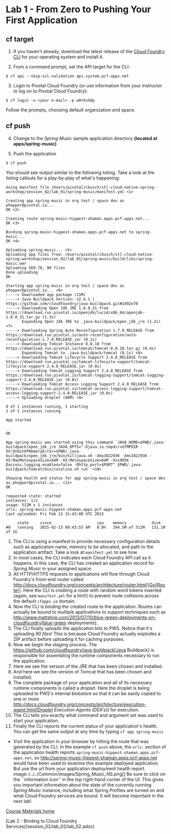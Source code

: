 # Lab 1 - From Zero to Pushing Your First Application

## cf target

1. If you haven't already, download the latest release of the [Cloud Foundry CLI](https://github.com/cloudfoundry/cli#installers-and-compressed-binaries) for your operating system and install it.

2. From a command prompt, set the API target for the CLI:

```
$ cf api --skip-ssl-validation api.system.pcf-apps.net
```

3. Login to Pivotal Cloud Foundry (or use information from your instructor to log on to Pivotal Cloud Foundry):
```
$ cf login -u <your e-mail> -p w0rksh0p
```
Follow the prompts, choosing default organization and space.

## cf push

4. Change to the _Spring Music_ sample application directory **(located at apps/spring-music)**

5. Push the application
```
$ cf push
```

You should see output similar to the following listing. Take a look at the listing callouts for a play-by-play of what's happening:

```
Using manifest file /Users/pivotal/cbusch/stl-cloud-native-spring-workshop/session_02/lab_01/spring-music/manifest.yml <1>

Creating app spring-music in org test / space dev as phopper@pivotal.io...
OK <2>

Creating route spring-music-hippest-shaman.apps.pcf-apps.net...
OK <3>

Binding spring-music-hippest-shaman.apps.pcf-apps.net to spring-music...
OK <4>

Uploading spring-music... <5>
Uploading app files from: /Users/pivotal/cbusch/stl-cloud-native-spring-workshop/session_02/lab_01/spring-music/build/libs/spring-music.war
Uploading 569.7K, 90 files
Done uploading
OK

Starting app spring-music in org test / space dev as phopper@pivotal.io... <6>
-----> Downloaded app package (21M)
-----> Java Buildpack Version: v2.6.1 |  https://github.com/cloudfoundry/java-buildpack.git#2d92e70
-----> Downloading Open Jdk JRE 1.8.0_31 from https://download.run.pivotal.io/openjdk/lucid/x86_64/openjdk-1.8.0_31.tar.gz (1.3s)
       Expanding Open Jdk JRE to .java-buildpack/open_jdk_jre (1.2s) <7>
-----> Downloading Spring Auto Reconfiguration 1.7.0_RELEASE from https://download.run.pivotal.io/auto-reconfiguration/auto-reconfiguration-1.7.0_RELEASE.jar (0.1s)
-----> Downloading Tomcat Instance 8.0.18 from https://download.run.pivotal.io/tomcat/tomcat-8.0.18.tar.gz (0.4s)
       Expanding Tomcat to .java-buildpack/tomcat (0.1s) <8>
-----> Downloading Tomcat Lifecycle Support 2.4.0_RELEASE from https://download.run.pivotal.io/tomcat-lifecycle-support/tomcat-lifecycle-support-2.4.0_RELEASE.jar (0.0s)
-----> Downloading Tomcat Logging Support 2.4.0_RELEASE from https://download.run.pivotal.io/tomcat-logging-support/tomcat-logging-support-2.4.0_RELEASE.jar (0.0s)
-----> Downloading Tomcat Access Logging Support 2.4.0_RELEASE from https://download.run.pivotal.io/tomcat-access-logging-support/tomcat-access-logging-support-2.4.0_RELEASE.jar (0.0s)
-----> Uploading droplet (66M) <9>

0 of 1 instances running, 1 starting
1 of 1 instances running

App started


OK

App spring-music was started using this command `JAVA_HOME=$PWD/.java-buildpack/open_jdk_jre JAVA_OPTS="-Djava.io.tmpdir=$TMPDIR -XX:OnOutOfMemoryError=$PWD/.java-buildpack/open_jdk_jre/bin/killjava.sh -Xmx382293K -Xms382293K -XX:MaxMetaspaceSize=64M -XX:MetaspaceSize=64M -Xss995K -Daccess.logging.enabled=false -Dhttp.port=$PORT" $PWD/.java-buildpack/tomcat/bin/catalina.sh run` <10>

Showing health and status for app spring-music in org test / space dev as phopper@pivotal.io... <11>
OK

requested state: started
instances: 1/1
usage: 512M x 1 instances
urls: spring-music-hippest-shaman.apps.pcf-apps.net
last uploaded: Fri Feb 13 15:43:08 UTC 2015

     state     since                    cpu    memory           disk
#0   running   2015-02-13 09:43:55 AM   0.0%   394.5M of 512M   131.1M of 1G
```
1. The CLI is using a manifest to provide necessary configuration details such as application name, memory to be allocated, and path to the application artifact.
Take a look at `manifest.yml` to see how.
2. In most cases, the CLI indicates each Cloud Foundry API call as it happens.
In this case, the CLI has created an application record for _Spring Music_ in your assigned space.
3. All HTTP/HTTPS requests to applications will flow through Cloud Foundry's front-end router called http://docs.cloudfoundry.org/concepts/architecture/router.html[(Go)Router].
Here the CLI is creating a route with random word tokens inserted (again, see `manifest.yml` for a hint!) to prevent route collisions across the default `cfapps.io` domain.
4. Now the CLI is _binding_ the created route to the application.
Routes can actually be bound to multiple applications to support techniques such as http://www.mattstine.com/2013/07/10/blue-green-deployments-on-cloudfoundry[blue-green deployments].
5. The CLI finally uploads the application bits to PWS. Notice that it's uploading _90 files_! This is because Cloud Foundry actually explodes a ZIP artifact before uploading it for caching purposes.
6. Now we begin the staging process. The https://github.com/cloudfoundry/java-buildpack[Java Buildpack] is responsible for assembling the runtime components necessary to run the application.
7. Here we see the version of the JRE that has been chosen and installed.
8. And here we see the version of Tomcat that has been chosen and installed.
9. The complete package of your application and all of its necessary runtime components is called a _droplet_.
Here the droplet is being uploaded to PWS's internal blobstore so that it can be easily copied to one or more _http://docs.cloudfoundry.org/concepts/architecture/execution-agent.html[Droplet Execution Agents (DEA's)]_ for execution.
10. The CLI tells you exactly what command and argument set was used to start your application.
11. Finally the CLI reports the current status of your application's health.
You can get the same output at any time by typing `cf app spring-music`

* Visit the application in your browser by hitting the route that was generated by the CLI.
In the example `cf push` above, the `urls:` section of the application health reports `spring-music-hippest-shaman.apps.pcf-apps.net`, so http://spring-music-hippest-shaman.apps.pcf-apps.net would have been used to examine this example deployed application. But use the url from your application deployment health report.
image::/../../Common/images/Spring_Music_NS.png[]
Be sure to click on the ``information icon'' in the top right-hand corner of the UI.
This gives you important information about the state of the currently running _Spring Music_ instance, including what Spring Profiles are turned on and what Cloud Foundry services are bound.
It will become important in the next lab!

[Course Materials home](README.md#course-materials)

[Lab 2 - Binding to Cloud Foundry Services(/session_02/lab_02/lab_02.adoc)
